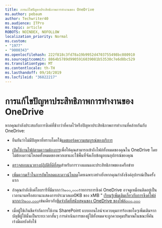 ```yaml
---
title: การแก้ไขปัญหาประสิทธิภาพการทำงานของ OneDrive
ms.author: pebaum
author: Techwriter40
ms.audience: ITPro
ms.topic: article
ROBOTS: NOINDEX, NOFOLLOW
localization_priority: Normal
ms.custom:
- "1977"
- "9000343"
ms.openlocfilehash: 222f818c3fd78a19b9952d4703755498bc080910
ms.sourcegitcommit: 8864b5789d9905916039081b53530c7e6d8bc529
ms.translationtype: MT
ms.contentlocale: th-TH
ms.lasthandoff: 09/10/2019
ms.locfileid: "36822217"
---
```

# <a name="troubleshoot-onedrive-performance"></a>การแก้ไขปัญหาประสิทธิภาพการทำงานของ OneDrive

หากคุณกำลังประสบกับการซิงค์ที่ช้ากว่าที่คาดไว้หรือปัญหาประสิทธิภาพการทำงานที่คล้ายกันกับ OneDrive:

- ยืนยันว่าไม่มีปัญหาที่ทราบโดยใช้[แดชบอร์ดความสมบูรณ์ของบริการ](https://portal.office.com/adminportal/home?ref=/servicehealth)

- [เปิดใช้งานไฟล์ตามความต้องการ](https://support.office.com/article/save-disk-space-with-onedrive-files-on-demand-for-windows-10-0e6860d3-d9f3-4971-b321-7092438fb38e?ui=en-US&rs=en-US&ad=US)เพื่อให้คุณสามารถเข้าถึงไฟล์ทั้งหมดของคุณใน OneDrive โดยไม่ต้องดาวน์โหลดทั้งหมดของพวกเขาและใช้พื้นที่จัดเก็บข้อมูลบนอุปกรณ์ของคุณ

- [ตรวจสอบแนวทางปฏิบัติที่ดีที่สุด](https://docs.microsoft.com/office365/enterprise/network-planning-and-performance)สำหรับการวางแผนและประสิทธิภาพของเครือข่าย

- [เพิ่มความเร็วในการอัพโหลดและดาวน์โหลด](https://support.office.com/article/maximize-upload-and-download-speed-8eeadfb8-501f-406d-997b-98ab6ff67f43)โดยเฉพาะอย่างยิ่งหากคุณกำลังซิงค์อุปกรณ์เป็นครั้งแรก

- ถ้าคุณกำลังซิงค์ไลบรารีที่มีมากกว่า๑๐๐,๐๐๐รายการการซิงค์ OneDrive อาจดูเหมือนติดอยู่เป็นเวลานานหรือสถานะแสดงการประมวลผล0KB ของ xMB " [เรียนรู้เพิ่มเติมเกี่ยวกับการซิงค์ไฟล์มากกว่า๑๐๐,๐๐๐](https://support.office.com/article/invalid-file-names-and-file-types-in-onedrive-onedrive-for-business-and-sharepoint-64883a5d-228e-48f5-b3d2-eb39e07630fa)เช่นเดียวกับ[ขีดจำกัดที่สนับสนุนของ OneDrive ของไฟล์๓๐๐,๐๐๐](https://support.office.com/article/invalid-file-names-and-file-types-in-onedrive-onedrive-for-business-and-sharepoint-64883a5d-228e-48f5-b3d2-eb39e07630fa)

- เมื่อผู้ใช้เกินขีดจำกัดการใช้งาน SharePoint แบบออนไลน์จะควบคุมการร้องขอใดๆเพิ่มเติมจากบัญชีผู้ใช้นั้นเป็นระยะเวลาสั้นๆ การดำเนินการของผู้ใช้ทั้งหมดจะถูกควบคุมปริมาณในขณะที่คันเร่งมีผลบังคับใช้
